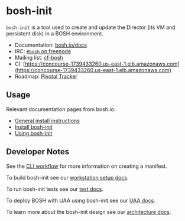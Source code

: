 # bosh-init

`bosh-init` is a tool used to create and update the Director (its VM and persistent disk) in a BOSH environment.

* Documentation: [bosh.io/docs](https://bosh.io/docs)
* IRC: [`#bosh` on freenode](http://webchat.freenode.net/?channels=bosh)
* Mailing list: [cf-bosh](https://lists.cloudfoundry.org/pipermail/cf-bosh)
* CI: [https://concourse-1739433260.us-east-1.elb.amazonaws.com](https://concourse-1739433260.us-east-1.elb.amazonaws.com)
* Roadmap: [Pivotal Tracker](https://www.pivotaltracker.com/n/projects/1133984)

## Usage

Relevant documentation pages from bosh.io:

- [General install instructions](http://bosh.io/docs#install)
- [Install bosh-init](https://bosh.io/docs/install-bosh-init.html)
- [Using bosh-init](https://bosh.io/docs/using-bosh-init.html)

## Developer Notes

See the [CLI workflow](docs/cli_workflow.md) for more information on creating a manifest.

To build bosh-init see our [workstation setup docs](https://github.com/cloudfoundry/bosh-init/blob/master/docs/build.md).

To run bosh-init tests see our [test docs](https://github.com/cloudfoundry/bosh-init/blob/master/docs/test.md).

To deploy BOSH with UAA using bosh-init see our [UAA docs](https://github.com/cloudfoundry/bosh-init/blob/master/docs/uaa.md).

To learn more about the bosh-init design see our [architecture docs](https://github.com/cloudfoundry/bosh-init/blob/master/docs/architecture.md).
